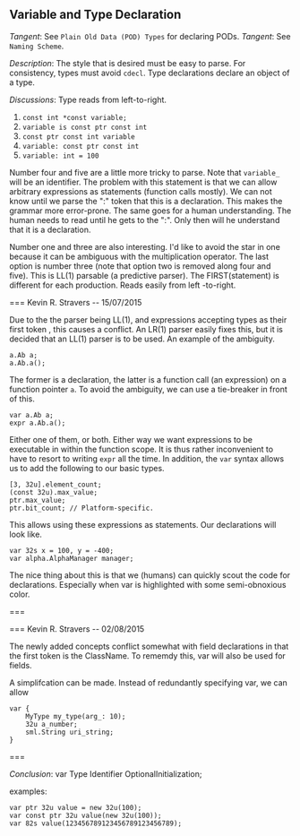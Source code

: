 ## Variable and Type Declaration ##
*Tangent*: See `Plain Old Data (POD) Types` for declaring PODs.
*Tangent*: See `Naming Scheme`.

*Description*: The style that is desired must be easy to parse. For consistency,
types must avoid `cdecl`. Type declarations declare an object of a type.

*Discussions*: Type reads from left-to-right.

1. `const int *const variable;`
2. `variable is const ptr const int`
3. `const ptr const int variable`
4. `variable: const ptr const int`
5. `variable: int = 100`

Number four and five are a little more tricky to parse. Note that `variable_` will
be an identifier. The problem with this statement is that we can allow arbitrary expressions
as statements (function calls mostly). We can not know until we parse the ":" token
that this is a declaration. This makes the grammar more error-prone. The same goes
for a human understanding. The human needs to read until he gets to the ":". Only then
will he understand that it is a declaration.

Number one and three are also interesting. I'd like to avoid the star in one because
it can be ambiguous with the multiplication operator. The last option is number three
(note that option two is removed along four and five).  This is LL(1) parsable (a predictive
parser). The FIRST(statement) is different for each production. Reads easily from left
-to-right.

=== Kevin R. Stravers -- 15/07/2015

Due to the the parser being LL(1), and expressions accepting types as their first token
, this causes a conflict. An LR(1) parser easily fixes this, but it is decided that
an LL(1) parser is to be used. An example of the ambiguity.

	a.Ab a;
	a.Ab.a();

The former is a declaration, the latter is a function call (an expression) on a function
pointer `a`. To avoid the ambiguity, we can use a tie-breaker in front
of this.

	var a.Ab a;
	expr a.Ab.a();

Either one of them, or both. Either way we want expressions to be executable in
within the function scope. It is thus rather inconvenient to have to resort to
writing `expr` all the time. In addition, the `var` syntax allows us to add the
following to our basic types.

	[3, 32u].element_count;
	(const 32u).max_value;
	ptr.max_value;
	ptr.bit_count; // Platform-specific.

This allows using these expressions as statements. Our declarations will look
like.

    var 32s x = 100, y = -400;
    var alpha.AlphaManager manager;

The nice thing about this is that we (humans) can quickly scout the code for
declarations. Especially when var is highlighted with some semi-obnoxious color.

===

=== Kevin R. Stravers -- 02/08/2015

The newly added concepts conflict somewhat with field declarations in that the first
token is the ClassName. To rememdy this, var will also be used for fields.

A simplifcation can be made. Instead of redundantly specifying var, we can allow

	var {
		MyType my_type(arg_: 10);
		32u a_number;
		sml.String uri_string;
	}

===

*Conclusion*:
	var Type Identifier OptionalInitialization;

examples:

	var ptr 32u value = new 32u(100);
	var const ptr 32u value(new 32u(100));
	var 82s value(123456789123456789123456789);
